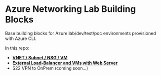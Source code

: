 # Azure Networking Lab Building Blocks

Base building blocks for Azure lab/dev/test/poc environments provisioned with Azure CLI.

In this repo:

* [**VNET / Subnet / NSG / VM**](https://github.com/jtanderson2/azure-network-lab-building-blocks/tree/main/vnet-subnet-nsg-vm)
* [**External Load-Balancer and VMs with Web Server**](https://github.com/jtanderson2/azure-network-lab-building-blocks/tree/main/external-lb-and-vms)
* S22 VPN to OnPrem (coming soon...)

